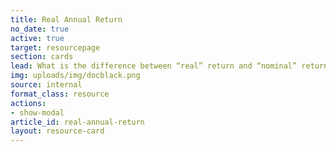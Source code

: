 ```yaml
---
title: Real Annual Return
no_date: true
active: true
target: resourcepage
section: cards
lead: What is the difference between “real” return and “nominal” return and why does it matter?
img: uploads/img/docblack.png
source: internal
format_class: resource
actions: 
- show-modal
article_id: real-annual-return
layout: resource-card
---
```


